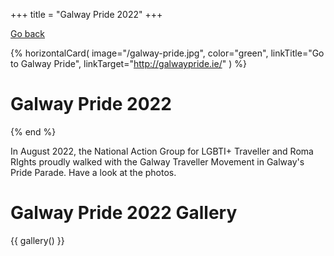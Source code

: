 +++
title = "Galway Pride 2022"
+++

[Go back](/what-we-do/card-3-prides)

{% horizontalCard(
	image="/galway-pride.jpg",
	color="green",
	linkTitle="Go to Galway Pride",
	linkTarget="http://galwaypride.ie/"
) %}
# Galway Pride 2022
{% end %}

In August 2022, the National Action Group for LGBTI+ Traveller and Roma RIghts proudly walked with the Galway Traveller Movement in Galway's Pride Parade. Have a look at the photos.

<div class="color-box color-box--blue">

# Galway Pride 2022 Gallery

{{ gallery() }} 

</div>

